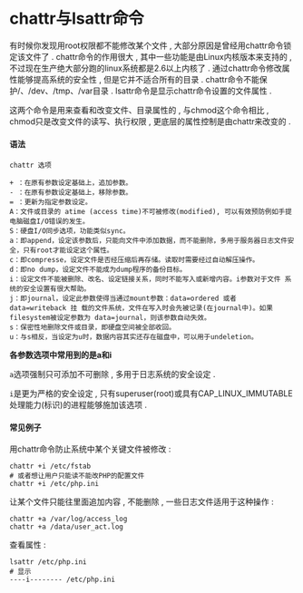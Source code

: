 # chattr与lsattr命令

有时候你发现用root权限都不能修改某个文件 , 大部分原因是曾经用chattr命令锁定该文件了 . chattr命令的作用很大 , 其中一些功能是由Linux内核版本来支持的 , 不过现在生产绝大部分跑的linux系统都是2.6以上内核了 . 通过chattr命令修改属性能够提高系统的安全性 , 但是它并不适合所有的目录 . chattr命令不能保护/、/dev、/tmp、/var目录 . lsattr命令是显示chattr命令设置的文件属性 .

这两个命令是用来查看和改变文件、目录属性的 , 与chmod这个命令相比 , chmod只是改变文件的读写、执行权限 , 更底层的属性控制是由chattr来改变的 .

#### 语法

```
chattr 选项
```

```
+ ：在原有参数设定基础上，追加参数。
- ：在原有参数设定基础上，移除参数。
= ：更新为指定参数设定。
A：文件或目录的 atime (access time)不可被修改(modified), 可以有效预防例如手提电脑磁盘I/O错误的发生。
S：硬盘I/O同步选项，功能类似sync。
a：即append，设定该参数后，只能向文件中添加数据，而不能删除，多用于服务器日志文件安全，只有root才能设定这个属性。
c：即compresse，设定文件是否经压缩后再存储。读取时需要经过自动解压操作。
d：即no dump，设定文件不能成为dump程序的备份目标。
i：设定文件不能被删除、改名、设定链接关系，同时不能写入或新增内容。i参数对于文件 系统的安全设置有很大帮助。
j：即journal，设定此参数使得当通过mount参数：data=ordered 或者 data=writeback 挂 载的文件系统，文件在写入时会先被记录(在journal中)。如果filesystem被设定参数为 data=journal，则该参数自动失效。
s：保密性地删除文件或目录，即硬盘空间被全部收回。
u：与s相反，当设定为u时，数据内容其实还存在磁盘中，可以用于undeletion。
```

**各参数选项中常用到的是a和i**

`a`选项强制只可添加不可删除 , 多用于日志系统的安全设定 .

`i`是更为严格的安全设定 , 只有superuser\(root\)或具有CAP\_LINUX\_IMMUTABLE处理能力\(标识\)的进程能够施加该选项 .

#### 常见例子

用chattr命令防止系统中某个关键文件被修改 :

```
chattr +i /etc/fstab
# 或者想让用户只能读不能改PHP的配置文件
chattr +i /etc/php.ini
```

让某个文件只能往里面追加内容 , 不能删除 , 一些日志文件适用于这种操作 :

```
chattr +a /var/log/access_log
chattr +a /data/user_act.log
```

查看属性 :

```
lsattr /etc/php.ini
# 显示
----i-------- /etc/php.ini
```



